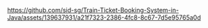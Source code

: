 
https://github.com/sid-sg/Train-Ticket-Booking-System-in-Java/assets/139637931/a21f7323-2386-4fc8-8c67-7d5e95765a0d

